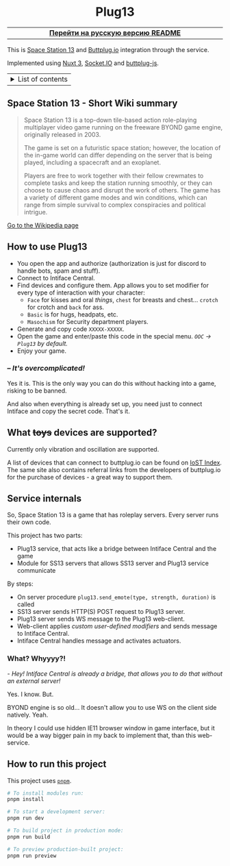 <div align="center">

# Plug13

</div>

<table>
<tr><td align="center" width="2000"><b>
<a href="README-RU.md">Перейти на русскую версию README</a>
</b></td></tr>
</table>

This is [Space Station 13](https://spacestation13.com/) and [Buttplug.io](https://buttplug.io/) integration through the service.

Implemented using [Nuxt 3](https://nuxt.com/), [Socket.IO](https://socket.io/) and [buttplug-js](https://github.com/buttplugio/buttplug-js).

<table>
<tr><td><details>
<summary>List of contents</summary>

- [Space Station 13 - Short Wiki summary](#space-station-13---short-wiki-summary)
- [How to use Plug13](#how-to-use-plug13)
- [Is my device supported?](#what-toys-devices-are-supported)
- [Service internals](#service-internals)
- [How to run this project](#how-to-run-this-project)

</details></td></tr>
</table>

## Space Station 13 - Short Wiki summary

> Space Station 13 is a top-down tile-based action role-playing multiplayer video game running on the freeware BYOND game engine, originally released in 2003.
>
> The game is set on a futuristic space station; however, the location of the in-game world can differ depending on the server that is being played, including a spacecraft and an exoplanet.
>
> Players are free to work together with their fellow crewmates to complete tasks and keep the station running smoothly, or they can choose to cause chaos and disrupt the work of others. The game has a variety of different game modes and win conditions, which can range from simple survival to complex conspiracies and political intrigue.

[Go to the Wikipedia page](https://en.wikipedia.org/w/index.php?title=Space_Station_13&oldid=1208832640)

## How to use Plug13

- You open the app and authorize (authorization is just for discord to handle bots, spam and stuff).
- Connect to Intiface Central.
- Find devices and configure them.
  App allows you to set modifier for every type of interaction with your character:
  - `Face` for kisses and oral *things*, `chest` for breasts and chest... `crotch` for crotch and `back` for ass.
  - `Basic` is for hugs, headpats, etc.
  - `Masochism` for Security department players.
- Generate and copy code `XXXXX-XXXXX`.
- Open the game and enter/paste this code in the special menu.
  *`OOC` -> `Plug13` by default.*
- Enjoy your game.

### *– It's overcomplicated!*

Yes it is. This is the only way you can do this without hacking into a game, risking to be banned.

And also when everything is already set up, you need just to connect Intiface and copy the secret code. That's it.

## What ~~toys~~ devices are supported?

Currently only vibration and oscillation are supported.

A list of devices that can connect to buttplug.io can be found on [IoST Index](https://iostindex.com/?filter0ButtplugSupport=4).
The same site also contains referral links from the developers of buttplug.io for the purchase of devices - a great way to support them.

## Service internals

So, Space Station 13 is a game that has roleplay servers. Every server runs their own code.

This project has two parts:
- Plug13 service, that acts like a bridge between Intiface Central and the game
- Module for SS13 servers that allows SS13 server and Plug13 service communicate

By steps:
- On server procedure `plug13.send_emote(type, strength, duration)` is called
- SS13 server sends HTTP(S) POST request to Plug13 server.
- Plug13 server sends WS message to the Plug13 web-client.
- Web-client applies *custom user-defined modifiers* and sends message to Intiface Central.
- Intiface Central handles message and activates actuators.

### What? Whyyyy?!

*\- Hey! Intiface Central is already a bridge, that allows you to do that without an external server!*

Yes. I know. But.

BYOND engine is so old... It doesn't allow you to use WS on the client side natively.
Yeah.

In theory I could use hidden IE11 browser window in game interface, but it would be a way bigger pain in my back to implement that, than this web-service.

## How to run this project

This project uses [`pnpm`](https://pnpm.io/).

```bash
# To install modules run:
pnpm install

# To start a development server:
pnpm run dev

# To build project in production mode:
pnpm run build

# To preview production-built project:
pnpm run preview
```
